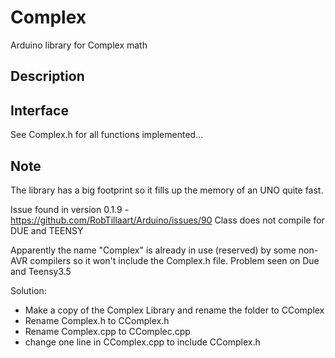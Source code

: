 # Complex
Arduino library for Complex math

## Description


## Interface

See Complex.h for all functions implemented...


## Note
The library has a big footprint so it fills up the memory of an UNO quite fast.

Issue found in version 0.1.9 - https://github.com/RobTillaart/Arduino/issues/90
Class does not compile for DUE and TEENSY

Apparently the name "Complex" is already in use (reserved) by some non-AVR compilers 
so it won't include the Complex.h file. Problem seen on Due and Teensy3.5

Solution:
- Make a copy of the Complex Library and rename the folder to CComplex 
- Rename Complex.h to CComplex.h
- Rename Complex.cpp to CComplec.cpp
- change one line in CComplex.cpp to include CComplex.h

